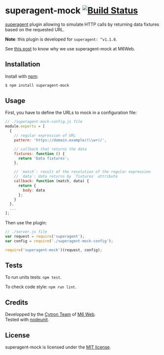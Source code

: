
# superagent-mock [![Build Status](https://api.travis-ci.org/M6Web/superagent-mock.png?branch=master)](https://travis-ci.org/M6Web/superagent-mock)

[superagent](https://github.com/visionmedia/superagent) plugin allowing to simulate HTTP calls by returning data fixtures based on the requested URL.

**Note**: this plugin is developed for `superagent: ^v1.1.0`.

See [this post](http://tech.m6web.fr/how-did-we-mock-the-backend-developers.html) to know why we use superagent-mock at M6Web.

## Installation

Install with [npm](http://npmjs.org/):

```sh
$ npm install superagent-mock
```

## Usage

First, you have to define the URLs to mock in a configuration file:

```js
// ./superagent-mock-config.js file
module.exports = [
  {
    // regular expression of URL
    pattern: 'https://domain.example/(\\w+)/',

    // callback that returns the data
    fixtures: function () {
      return 'Data fixtures';
    },

    // `match`: result of the resolution of the regular expression
    // `data`: data returns by `fixtures` attribute
    callback: function (match, data) {
      return {
        body: data
      };
    }
  },
  ...
];
```

Then use the plugin:

```js
// ./server.js file
var request = require('superagent');
var config = require('./superagent-mock-config');

require('superagent-mock')(request, config);
```

## Tests

To run units tests: `npm test`.

To check code style: `npm run lint`.


## Credits

Developped by the [Cytron Team](http://cytron.fr/) of [M6 Web](http://tech.m6web.fr/).   
Tested with [nodeunit](https://github.com/caolan/nodeunit).

## License

superagent-mock is licensed under the [MIT license](LICENSE).
